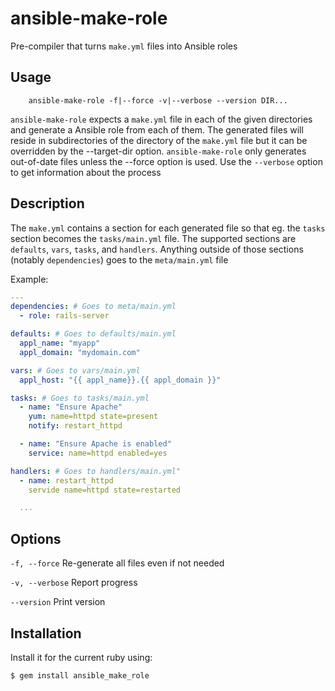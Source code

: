 # ansible-make-role

Pre-compiler that turns `make.yml` files into Ansible roles

## Usage

```shell
    ansible-make-role -f|--force -v|--verbose --version DIR...
```

`ansible-make-role` expects a `make.yml` file in each of the given directories
and generate a Ansible role from each of them. The generated files will reside
in subdirectories of the directory of the `make.yml` file but it can be
overridden by the --target-dir option. `ansible-make-role` only generates
out-of-date files unless the --force option is used. Use the `--verbose` option
to get information about the process

## Description

The `make.yml` contains a section for each generated file so that eg. the
`tasks` section becomes the `tasks/main.yml` file. The supported sections are
`defaults`, `vars`, `tasks`, and `handlers`. Anything outside of those sections
(notably `dependencies`) goes to the `meta/main.yml` file

Example:

```yaml
---
dependencies: # Goes to meta/main.yml
  - role: rails-server

defaults: # Goes to defaults/main.yml
  appl_name: "myapp"
  appl_domain: "mydomain.com"

vars: # Goes to vars/main.yml
  appl_host: "{{ appl_name}}.{{ appl_domain }}"

tasks: # Goes to tasks/main.yml
  - name: "Ensure Apache"
    yum: name=httpd state=present
    notify: restart_httpd

  - name: "Ensure Apache is enabled"
    service: name=httpd enabled=yes

handlers: # Goes to handlers/main.yml"
  - name: restart_httpd
    servide name=httpd state=restarted

  ...
```

## Options


`-f, --force`
        Re-generate all files even if not needed

`-v, --verbose`
        Report progress

`--version`
        Print version


## Installation

Install it for the current ruby using:

    $ gem install ansible_make_role

